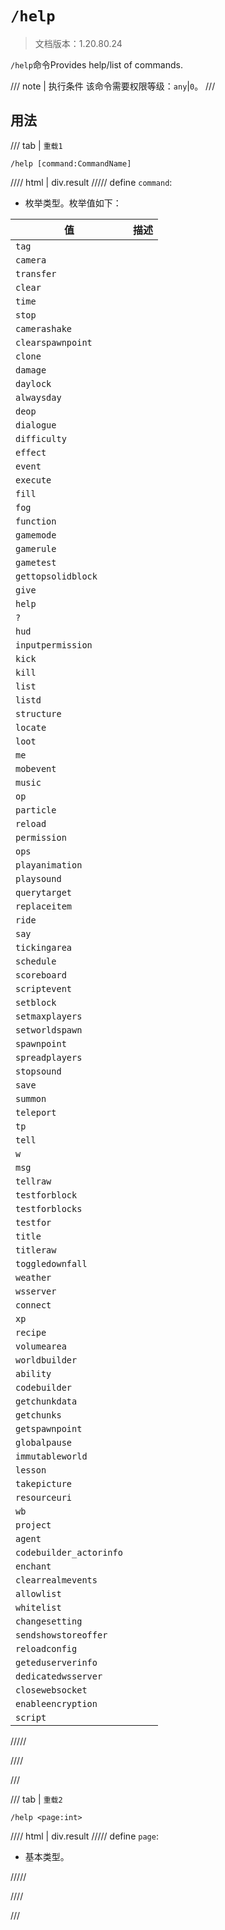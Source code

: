 # `/help`

> 文档版本：1.20.80.24

`/help`命令Provides help/list of commands.

/// note | 执行条件
该命令需要权限等级：`any`|`0`。
///

## 用法

/// tab | `重载1`
```mcfunction
/help [command:CommandName]
```

//// html | div.result
///// define
`command`: <!-- md:samp CommandName -->

- 枚举类型。枚举值如下：

|值|描述|
|---|---|
|`tag`||
|`camera`||
|`transfer`||
|`clear`||
|`time`||
|`stop`||
|`camerashake`||
|`clearspawnpoint`||
|`clone`||
|`damage`||
|`daylock`||
|`alwaysday`||
|`deop`||
|`dialogue`||
|`difficulty`||
|`effect`||
|`event`||
|`execute`||
|`fill`||
|`fog`||
|`function`||
|`gamemode`||
|`gamerule`||
|`gametest`||
|`gettopsolidblock`||
|`give`||
|`help`||
|`?`||
|`hud`||
|`inputpermission`||
|`kick`||
|`kill`||
|`list`||
|`listd`||
|`structure`||
|`locate`||
|`loot`||
|`me`||
|`mobevent`||
|`music`||
|`op`||
|`particle`||
|`reload`||
|`permission`||
|`ops`||
|`playanimation`||
|`playsound`||
|`querytarget`||
|`replaceitem`||
|`ride`||
|`say`||
|`tickingarea`||
|`schedule`||
|`scoreboard`||
|`scriptevent`||
|`setblock`||
|`setmaxplayers`||
|`setworldspawn`||
|`spawnpoint`||
|`spreadplayers`||
|`stopsound`||
|`save`||
|`summon`||
|`teleport`||
|`tp`||
|`tell`||
|`w`||
|`msg`||
|`tellraw`||
|`testforblock`||
|`testforblocks`||
|`testfor`||
|`title`||
|`titleraw`||
|`toggledownfall`||
|`weather`||
|`wsserver`||
|`connect`||
|`xp`||
|`recipe`||
|`volumearea`||
|`worldbuilder`||
|`ability`||
|`codebuilder`||
|`getchunkdata`||
|`getchunks`||
|`getspawnpoint`||
|`globalpause`||
|`immutableworld`||
|`lesson`||
|`takepicture`||
|`resourceuri`||
|`wb`||
|`project`||
|`agent`||
|`codebuilder_actorinfo`||
|`enchant`||
|`clearrealmevents`||
|`allowlist`||
|`whitelist`||
|`changesetting`||
|`sendshowstoreoffer`||
|`reloadconfig`||
|`geteduserverinfo`||
|`dedicatedwsserver`||
|`closewebsocket`||
|`enableencryption`||
|`script`||



/////

////

///

/// tab | `重载2`
```mcfunction
/help <page:int>
```

//// html | div.result
///// define
`page`: <!-- md:samp int -->

- 基本类型。


/////

////

///
